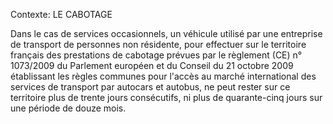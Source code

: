 Contexte: LE CABOTAGE

Dans le cas de services occasionnels, un véhicule utilisé par une entreprise de transport de personnes non résidente, pour effectuer sur le territoire français des prestations de cabotage prévues par le règlement (CE) n° 1073/2009 du Parlement européen et du Conseil du 21 octobre 2009 établissant les règles communes pour l'accès au marché international des services de transport par autocars et autobus, ne peut rester sur ce territoire plus de trente jours consécutifs, ni plus de quarante-cinq jours sur une période de douze mois.